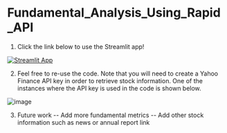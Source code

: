 # Fundamental_Analysis_Using_Rapid_API

1. Click the link below to use the Streamlit app!

[![Streamlit App](https://static.streamlit.io/badges/streamlit_badge_black_white.svg)](https://share.streamlit.io/saychelsea11/fundamental_analysis_using_rapid_api_private/main/Streamlit_App/fundamental_analysis_streamlit_yf97_private.py)

2. Feel free to re-use the code. Note that you will need to create a Yahoo Finance API key in order to retrieve stock information. One of the instances where the API key is used in the code is shown below. 

![image](https://user-images.githubusercontent.com/31114603/198850953-f4218cb5-12bb-4530-bda0-43bf021e2118.png)

3. Future work 
-- Add more fundamental metrics
-- Add other stock information such as news or annual report link

